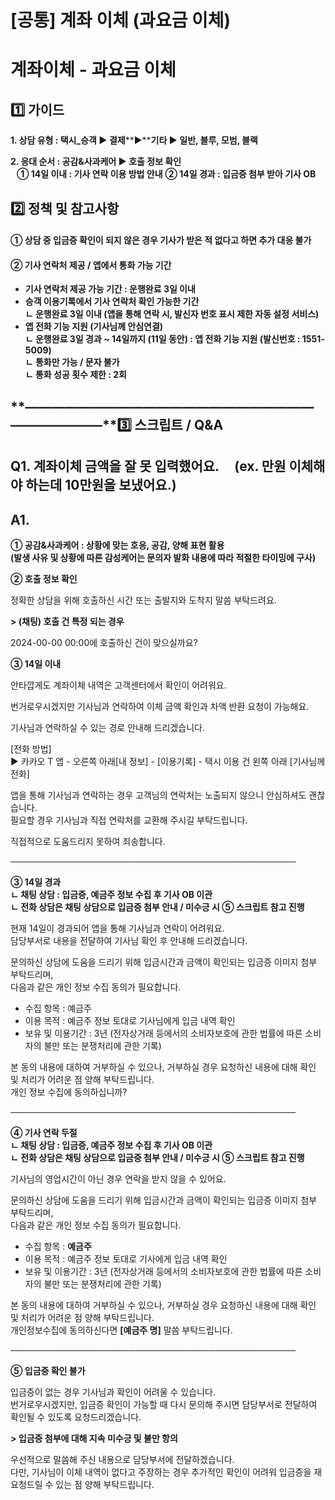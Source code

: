 # [공통] 계좌 이체 (과요금 이체)

**계좌이체 - 과요금 이체**
=================

**1️⃣ 가이드**
-----------

**1. 상담 유형 : 택시\_승객 ▶ 결제****▶****기타 ▶ 일반, 블루, 모범, 블랙**

**2. 응대 순서 : 공감&사과케어 ▶ 호출 정보 확인   
   ① 14일 이내 : 기사 연락 이용 방법 안내** **② 14일 경과 : 입금증 첨부 받아 기사 OB**

**2️⃣ 정책 및 참고사항**
-----------------

#### **① 상담 중 입금증 확인이 되지 않은 경우 기사가 받은 적 없다고 하면 추가 대응 불가**

#### **② 기사 연락처 제공 / 앱에서 통화 가능 기간**

* **기사 연락처 제공 가능 기간 : 운행완료 3일 이내**
* **승객 이용기록에서 기사 연락처 확인 가능한 기간**  
  **ㄴ 운행완료 3일 이내 (앱을 통해 연락 시, 발신자 번호 표시 제한 자동 설정 서비스)**
* **앱 전화 기능 지원 (기사님께 안심연결)**  
  **ㄴ 운행완료 3일 경과 ~ 14일까지 (11일 동안) : 앱 전화 기능 지원 (발신번호 : 1551-5009)**  
  **ㄴ 통화만 가능 / 문자 불가**  
  **ㄴ 통화 성공 횟수 제한 : 2회**

**―****―****―****―****―****―****―****―****―****―****―****―****―****―****―****―****―****―****―****―****―****―****―****―****―****―****―****―****―****3️⃣ 스크립트 / Q&A**
-------------------------------------------------------------------------------------------------------------------------------------------------------------------

**Q1. 계좌이체 금액을 잘 못 입력했어요.      (ex. 만원 이체해야 하는데 10만원을 보냈어요.)**
--------------------------------------------------------------

**A1.**
-------

**① 공감&사과케어 : 상황에 맞는 호응, 공감, 양해 표현 활용  
(발생 사유 및 상황에 따른 감성케어는 문의자 발화 내용에 따라 적절한 타이밍에 구사)**

**② 호출 정보 확인**

정확한 상담을 위해 호출하신 시간 또는 출발지와 도착지 말씀 부탁드려요.

**> (채팅) 호출 건 특정 되는 경우**

2024-00-00 00:00에 호출하신 건이 맞으실까요?

**③ 14일 이내**

안타깝게도 계좌이체 내역은 고객센터에서 확인이 어려워요.

번거로우시겠지만 기사님과 연락하여 이체 금액 확인과 차액 반환 요청이 가능해요.

기사님과 연락하실 수 있는 경로 안내해 드리겠습니다.

[전화 방법]  
▶ 카카오 T 앱 - 오른쪽 아래[내 정보] - [이용기록] - 택시 이용 건 왼쪽 아래 [기사님께 전화]

앱을 통해 기사님과 연락하는 경우 고객님의 연락처는 노출되지 않으니 안심하셔도 괜찮습니다.   
필요할 경우 기사님과 직접 연락처를 교환해 주시길 부탁드립니다.

직접적으로 도움드리지 못하여 죄송합니다.

──────────────────────────────────────────────

**③ 14일 경과  
ㄴ 채팅 상담 : 입금증, 예금주 정보 수집 후 기사 OB 이관  
ㄴ 전화 상담은 채팅 상담으로 입금증 첨부 안내 / 미수긍 시 ⑤ 스크립트 참고 진행**

현재 14일이 경과되어 앱을 통해 기사님과 연락이 어려워요.   
담당부서로 내용을 전달하여 기사님 확인 후 안내해 드리겠습니다.

문의하신 상담에 도움을 드리기 위해 입금시간과 금액이 확인되는 입금증 이미지 첨부 부탁드리며,   
다음과 같은 개인 정보 수집 동의가 필요합니다.

- 수집 항목 : 예금주   
- 이용 목적 : 예금주 정보 토대로 기사님에게 입금 내역 확인   
- 보유 및 이용기간 : 3년 (전자상거래 등에서의 소비자보호에 관한 법률에 따른 소비자의 불만 또는 분쟁처리에 관한 기록)

본 동의 내용에 대하여 거부하실 수 있으나, 거부하실 경우 요청하신 내용에 대해 확인 및 처리가 어려운 점 양해 부탁드립니다.   
개인 정보 수집에 동의하십니까?

──────────────────────────────────────────────

**④ 기사 연락 두절  
ㄴ 채팅 상담 : 입금증, 예금주 정보 수집 후 기사 OB 이관  
ㄴ 전화 상담은 채팅 상담으로 입금증 첨부 안내 / 미수긍 시 ⑤ 스크립트 참고 진행**

기사님의 영업시간이 아닌 경우 연락을 받지 않을 수 있어요.

문의하신 상담에 도움을 드리기 위해 입금시간과 금액이 확인되는 입금증 이미지 첨부 부탁드리며,   
다음과 같은 개인 정보 수집 동의가 필요합니다.

- 수집 항목 : **예금주**   
- 이용 목적 : 예금주 정보 토대로 기사에게 입금 내역 확인   
- 보유 및 이용기간 : 3년 (전자상거래 등에서의 소비자보호에 관한 법률에 따른 소비자의 불만 또는 분쟁처리에 관한 기록)

본 동의 내용에 대하여 거부하실 수 있으나, 거부하실 경우 요청하신 내용에 대해 확인 및 처리가 어려운 점 양해 부탁드립니다.   
개인정보수집에 동의하신다면 **[예금주 명]** 말씀 부탁드립니다.

──────────────────────────────────────────────

**⑤ 입금증 확인 불가**

입금증이 없는 경우 기사님과 확인이 어려울 수 있습니다.  
번거로우시겠지만, 입금증 확인이 가능할 때 다시 문의해 주시면 담당부서로 전달하여 확인될 수 있도록 요청드리겠습니다.

**> 입금증 첨부에 대해 지속 미수긍 및 불만 항의**

우선적으로 말씀해 주신 내용으로 담당부서에 전달하겠습니다.   
다만, 기사님이 이체 내역이 없다고 주장하는 경우 추가적인 확인이 어려워 입금증을 재 요청드릴 수 있는 점 양해 부탁드립니다.
